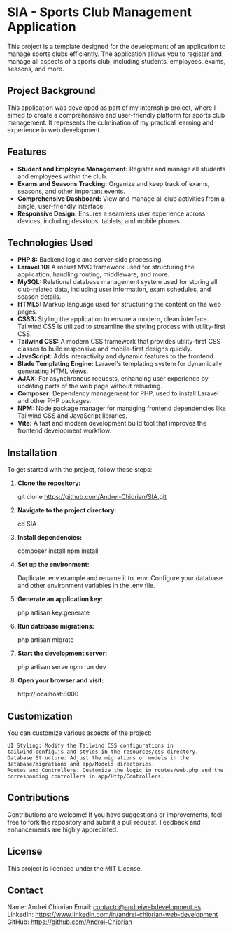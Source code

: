 # SIA - Sports Club Management Application

This project is a template designed for the development of an application to manage sports clubs efficiently. The application allows you to register and manage all aspects of a sports club, including students, employees, exams, seasons, and more.

## Project Background

This application was developed as part of my internship project, where I aimed to create a comprehensive and user-friendly platform for sports club management. It represents the culmination of my practical learning and experience in web development.

## Features

- **Student and Employee Management:** Register and manage all students and employees within the club.
- **Exams and Seasons Tracking:** Organize and keep track of exams, seasons, and other important events.
- **Comprehensive Dashboard:** View and manage all club activities from a single, user-friendly interface.
- **Responsive Design:** Ensures a seamless user experience across devices, including desktops, tablets, and mobile phones.

## Technologies Used

- **PHP 8:** Backend logic and server-side processing.
- **Laravel 10:** A robust MVC framework used for structuring the application, handling routing, middleware, and more.
- **MySQL:** Relational database management system used for storing all club-related data, including user information, exam schedules, and season details.
- **HTML5:** Markup language used for structuring the content on the web pages.
- **CSS3:** Styling the application to ensure a modern, clean interface. Tailwind CSS is utilized to streamline the styling process with utility-first CSS.
- **Tailwind CSS:** A modern CSS framework that provides utility-first CSS classes to build responsive and mobile-first designs quickly.
- **JavaScript:** Adds interactivity and dynamic features to the frontend.
- **Blade Templating Engine:** Laravel's templating system for dynamically generating HTML views.
- **AJAX:** For asynchronous requests, enhancing user experience by updating parts of the web page without reloading.
- **Composer:** Dependency management for PHP, used to install Laravel and other PHP packages.
- **NPM:** Node package manager for managing frontend dependencies like Tailwind CSS and JavaScript libraries.
- **Vite:** A fast and modern development build tool that improves the frontend development workflow.

## Installation

To get started with the project, follow these steps:

1. **Clone the repository:**
   
   git clone https://github.com/Andrei-Chiorian/SIA.git

2. **Navigate to the project directory:**
   
   cd SIA

3. **Install dependencies:**
   
   composer install
   npm install

4. **Set up the environment:**
   
   Duplicate .env.example and rename it to .env.
   Configure your database and other environment variables in the .env file.
  
5. **Generate an application key:**
  
   php artisan key:generate
   
6. **Run database migrations:**
    
   php artisan migrate
   
7. **Start the development server:**
    
    php artisan serve
    npm run dev

8. **Open your browser and visit:**
 
    http://localhost:8000

## Customization
You can customize various aspects of the project:

    UI Styling: Modify the Tailwind CSS configurations in tailwind.config.js and styles in the resources/css directory.
    Database Structure: Adjust the migrations or models in the database/migrations and app/Models directories.
    Routes and Controllers: Customize the logic in routes/web.php and the corresponding controllers in app/Http/Controllers.
    
## Contributions
Contributions are welcome! If you have suggestions or improvements, feel free to fork the repository and submit a pull request. Feedback and enhancements are highly appreciated.

## License
This project is licensed under the MIT License.

## Contact
Name: Andrei Chiorian
Email: contacto@andreiwebdevelopment.es
LinkedIn: https://www.linkedin.com/in/andrei-chiorian-web-development
GitHub: https://github.com/Andrei-Chiorian
